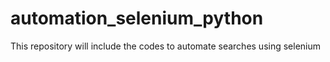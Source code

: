# automation_selenium_python
This repository will include the codes to automate searches using selenium
